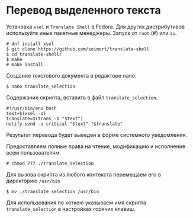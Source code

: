 # Перевод выделенного текста

Установка `xsel` и `Translate Shell` в Fedora. Для других дистрибутивов используйте иные пакетные менеджеры. Запуск от `root` (#) или `su`.
```
# dnf install xsel
$ git clone https://github.com/soimort/translate-shell
$ cd translate-shell/
$ make
# make install
```
Создание текстового документа в редакторе nano.
```
$ nano translate_selection
```
Содержание скрипта, вставить в файл `translate_selection`.
```
#!/usr/bin/env bash
text=$(xsel -o)
translate=$(trans -b "$text")
notify-send -u critical "$text" "$translate"
```
Результат перевода будет выведен в форме системного уведомления.

Предоставляем полные права на чтение, модификацию и исполнение всем пользователям.
```
# chmod 777 ./translate_selection
```
Для вызова скрипта из любого контекста перемещаем его в директорию `/usr/bin`
```  
$ mv ./translate_selection /usr/bin
```
Для использования по хоткею указываем имя скрипта `translate_selection` в настройках горячих клавиш.

